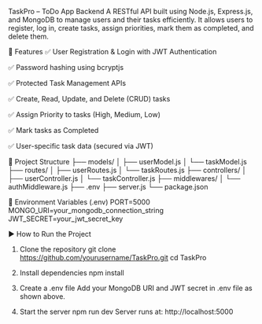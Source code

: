 TaskPro – ToDo App Backend
A RESTful API built using Node.js, Express.js, and MongoDB to manage users and their tasks efficiently. It allows users to register, log in, create tasks, assign priorities, mark them as completed, and delete them.

🌟 Features
✅ User Registration & Login with JWT Authentication

✅ Password hashing using bcryptjs

✅ Protected Task Management APIs

✅ Create, Read, Update, and Delete (CRUD) tasks

✅ Assign Priority to tasks (High, Medium, Low)

✅ Mark tasks as Completed

✅ User-specific task data (secured via JWT)



📁 Project Structure
├── models/
│   ├── userModel.js
│   └── taskModel.js
├── routes/
│   ├── userRoutes.js
│   └── taskRoutes.js
├── controllers/
│   ├── userController.js
│   └── taskController.js
├── middlewares/
│   └── authMiddleware.js
├── .env
├── server.js
└── package.json

🔐 Environment Variables (.env)
PORT=5000
MONGO_URI=your_mongodb_connection_string
JWT_SECRET=your_jwt_secret_key


▶️ How to Run the Project
1. Clone the repository
git clone https://github.com/yourusername/TaskPro.git
cd TaskPro

3. Install dependencies
npm install

5. Create a .env file
Add your MongoDB URI and JWT secret in .env file as shown above.

6. Start the server
npm run dev
Server runs at: http://localhost:5000

